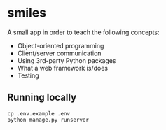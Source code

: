 # smiles

A small app in order to teach the following concepts:

* Object-oriented programming
* Client/server communication
* Using 3rd-party Python packages
* What a web framework is/does
* Testing

## Running locally

```
cp .env.example .env
python manage.py runserver
```
